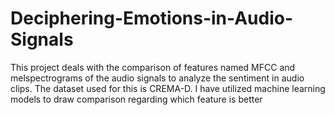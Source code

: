 # Deciphering-Emotions-in-Audio-Signals
This project deals with the comparison of features named MFCC and melspectrograms of the audio signals to analyze the sentiment in audio clips. The dataset used for this is CREMA-D. I have utilized machine learning models to draw comparison regarding which feature is better

